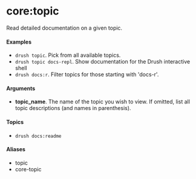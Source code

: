 # core:topic

Read detailed documentation on a given topic.

#### Examples

- <code>drush topic</code>. Pick from all available topics.
- <code>drush topic docs-repl</code>. Show documentation for the Drush interactive shell
- <code>drush docs:r</code>. Filter topics for those starting with 'docs-r'.

#### Arguments

- **topic_name**. The name of the topic you wish to view. If omitted, list all topic descriptions (and names in parenthesis).

#### Topics

- `drush docs:readme`

#### Aliases

- topic
- core-topic

